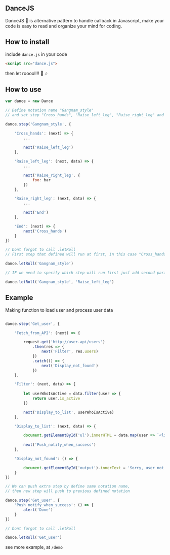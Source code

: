 ## DanceJS

DanceJS :dancer: is alternative pattern to handle callback in Javascript, make your code is easy to read and organize your mind for coding.

## How to install

include `dance.js` in your code

```html
<script src="dance.js">
```

then let rooool!!! :microphone: :notes:

## How to use

```javascript
var dance = new Dance

// Define notation name "Gangnam_style"
// and set step "Cross_hands", "Raise_left_leg", "Raise_right_leg" and "End"

dance.step('Gangnam_style', {

    'Cross_hands': (next) => {
        ...
        
        next('Raise_left_leg')
    },

    'Raise_left_leg': (next, data) => {
        ...

        next('Raise_right_leg', {
            foo: bar
        })
    },

    'Raise_right_leg': (next, data) => {
        ...

        next('End')
    },

    'End': (next) => {
        next('Cross_hands')
    }
})

// Dont forgot to call .letRoll
// First step that defined will run at first, in this case "Cross_hands" will run.

dance.letRoll('Gangnam_style')

// IF we need to specify which step will run first jusf add second parameter of letRoll()

dance.letRoll('Gangnam_style', 'Raise_left_leg')

```

## Example

Making function to load user and process user data

```javascript

dance.step('Get_user', {

    'Fetch_from_API': (next) => {

        request.get('http://user.api/users')
            .then(res => {
                next('Filter', res.users)
            })
            .catch(() => {
                next('Display_not_found')
            })
    },

    'Filter': (next, data) => {
        
        let userWhoIsActive = data.filter(user => {
            return user.is_active
        })

        next('Display_to_list', userWhoIsActive)
    },

    'Display_to_list': (next, data) => {

        document.getElementById('ul').innerHTML = data.map(user => `<li>${user.name}</li>`)
        
        next('Push_notify_when_success')
    },

    'Display_not_found': () => {

        document.getElementById('output').innerText = 'Sorry, user not found'
    }
})

// We can push extra step by define same notation name,
// then new step will push to previous defined notation

dance.step('Get_user', {
    'Push_notify_when_success': () => {
        alert('Done')
    }
})

// Dont forgot to call .letRoll

dance.letRoll('Get_user')
```

see more example, at `/demo`